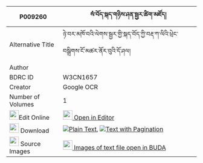 |P009260|སཾ་བོད་སྐད་གཉིས་ཤན་སྦྱར་ཚིག་མཛོད། 
| --- | --- 
|Alternative Title |ཉེ་བར་མཁོ་བའི་ལེགས་སྦྱར་གྱི་སྐད་བོད་ཀྱི་བརྡ་ཀ་ལིའི་ཕྲེང་བསྒྲིགས་ངོ་མཚར་ནོར་བུའི་དོ་ཤལ།
|Author | 
|BDRC ID | W3CN1657
|Creator | Google OCR
|Number of Volumes| 1
|<img width="25" src="https://img.icons8.com/color/25/000000/edit-property.png">Edit Online| [<img width="25" src="https://avatars.githubusercontent.com/u/45091458?s=200&v=4"> Open in Editor](http://editor.openpecha.org/P009260)
|<img width="25" src="https://img.icons8.com/fluent/48/000000/download-2.png"/>  Download | [![](https://img.icons8.com/color/20/000000/txt.png)Plain Text](https://github.com/Openpecha/P009260/releases/download/v1/sam_boke_nyi_shenjar_tsikdzo_plain_P009260.zip), [![](https://img.icons8.com/color/20/000000/txt.png)Text with Pagination](https://github.com/Openpecha/P009260/releases/download/v1/sam_boke_nyi_shenjar_tsikdzo_pages_P009260.zip)
|<img width="25" src="https://img.icons8.com/plasticine/100/000000/pictures-folder.png"/>  Source Images | [<img width="25" src="https://library.bdrc.io/icons/BUDA-small.svg"> Images of text file open in BUDA](https://library.bdrc.io/show/bdr:W3CN1657)